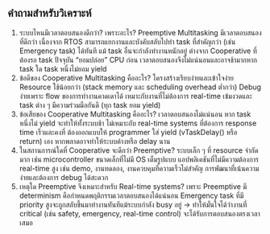 ## คำถามสำหรับวิเคราะห์

1. ระบบไหนมีเวลาตอบสนองดีกว่า? เพราะอะไร?
Preemptive Multitasking มีเวลาตอบสนองที่ดีกว่า เนื่องจาก RTOS สามารถแยกงานและบังคับสลับไปทำ task ที่สำคัญกว่า (เช่น Emergency task) ได้ทันที แม้ task อื่นจะกำลังทำงานหนักอยู่ ต่างจาก Cooperative ที่ต้องรอ task ปัจจุบัน “ยอมปล่อย” CPU ก่อน เวลาตอบสนองจึงไม่แน่นอนและอาจช้ามากหาก task ใด task หนึ่งไม่ยอม yield
2. ข้อดีของ Cooperative Multitasking คืออะไร?
โครงสร้างเรียบง่ายและเข้าใจง่าย
Resource ใช้น้อยกว่า (stack memory และ scheduling overhead ต่ำกว่า)
Debug ง่ายเพราะ flow ของการทำงานคาดเดาได้
เหมาะกับงานที่ไม่ต้องการ real-time เข้มงวดและ task ต่าง ๆ มีความร่วมมือกันดี (ทุก task ยอม yield)
3. ข้อเสียของ Cooperative Multitasking คืออะไร?
เวลาตอบสนองไม่แน่นอน หาก task หนึ่งไม่ yield จะทำให้ทั้งระบบช้า
ไม่เหมาะกับ real-time systems ที่ต้องการ response time เร็วและคงที่
ต้องออกแบบให้ programmer ใส่ yield (vTaskDelay() หรือ return) เอง หากพลาดอาจทำให้ระบบค้างหรือ delay นาน
4. ในสถานการณ์ใดที่ Cooperative จะดีกว่า Preemptive?
ระบบเล็ก ๆ ที่ resource จำกัดมาก เช่น microcontroller ขนาดเล็กที่ไม่มี OS เต็มรูปแบบ
แอปพลิเคชันที่ไม่มีความต้องการ real-time สูง เช่น demo, งานทดลอง, งานควบคุมที่ความเร็วไม่สำคัญ
การพัฒนาที่เน้นความง่ายและต้องการ debug ได้สะดวก
5. เหตุใด Preemptive จึงเหมาะสำหรับ Real-time systems?
เพราะ Preemptive มี determinism คือกำหนดพฤติกรรมเวลาตอบสนองได้แน่นอน Emergency task ที่มี priority สูงจะถูกสลับขึ้นมาทำงานทันทีแม้ระบบกำลัง busy อยู่ → ทำให้มั่นใจได้ว่างานที่ critical (เช่น safety, emergency, real-time control) จะได้รับการตอบสนองตรงเวลาเสมอ